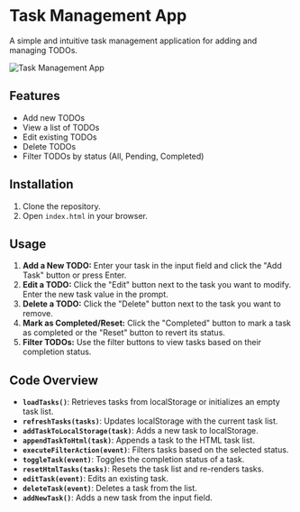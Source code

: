
# Task Management App

A simple and intuitive task management application for adding and managing TODOs.

![Task Management App](https://github.com/soumadip-dev/Mini-Projects-JS/blob/main/Task_Management_app/Screenshot.png)

## Features
- Add new TODOs
- View a list of TODOs
- Edit existing TODOs
- Delete TODOs
- Filter TODOs by status (All, Pending, Completed)

## Installation
1. Clone the repository.
2. Open `index.html` in your browser.

## Usage
1. **Add a New TODO:** Enter your task in the input field and click the "Add Task" button or press Enter.
2. **Edit a TODO:** Click the "Edit" button next to the task you want to modify. Enter the new task value in the prompt.
3. **Delete a TODO:** Click the "Delete" button next to the task you want to remove.
4. **Mark as Completed/Reset:** Click the "Completed" button to mark a task as completed or the "Reset" button to revert its status.
5. **Filter TODOs:** Use the filter buttons to view tasks based on their completion status.

## Code Overview
- **`loadTasks()`**: Retrieves tasks from localStorage or initializes an empty task list.
- **`refreshTasks(tasks)`**: Updates localStorage with the current task list.
- **`addTaskToLocalStorage(task)`**: Adds a new task to localStorage.
- **`appendTaskToHtml(task)`**: Appends a task to the HTML task list.
- **`executeFilterAction(event)`**: Filters tasks based on the selected status.
- **`toggleTask(event)`**: Toggles the completion status of a task.
- **`resetHtmlTasks(tasks)`**: Resets the task list and re-renders tasks.
- **`editTask(event)`**: Edits an existing task.
- **`deleteTask(event)`**: Deletes a task from the list.
- **`addNewTask()`**: Adds a new task from the input field.

